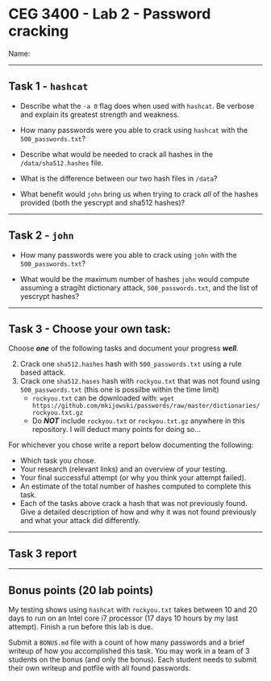 # CEG 3400 - Lab 2 - Password cracking

Name: 

---

## Task 1 - `hashcat`

* Describe what the `-a 0` flag does when used with `hashcat`.  Be verbose and explain its greatest strength and weakness.

* How many passwords were you able to crack using `hashcat` with the `500_passwords.txt`?

* Describe what would be needed to crack all hashes in the `/data/sha512.hashes` file.

* What is the difference between our two hash files in `/data`?

* What benefit would `john` bring us when trying to crack *all* of the hashes provided (both the yescrypt and sha512 hashes)?

---

## Task 2 - `john`

* How many passwords were you able to crack using `john` with the `500_passwords.txt`?

* What would be the maximum number of hashes `john` would compute assuming a 
  stragiht dictionary attack, `500_passwords.txt`, and the list of yescrypt hashes?

---

## Task 3 - Choose your own task:

Choose ***one*** of the following tasks and document your progress ***well***.

2. Crack one `sha512.hashes` hash with `500_passwords.txt` using a rule based attack.
3. Crack one `sha512.hases` hash with `rockyou.txt` that was not found using `500_passwords.txt` (this one is possilbe within the time limit)
   * `rockyou.txt` can be downloaded with: `wget https://github.com/mkijowski/passwords/raw/master/dictionaries/rockyou.txt.gz`
   * Do ***NOT*** include `rockyou.txt` or `rockyou.txt.gz` anywhere in this repository.  I will deduct many points for doing so...

For whichever you chose write a report below documenting the following:

* Which task you chose.
* Your research (relevant links) and an overview of your testing.
* Your final successful attempt (or why you think your attempt failed).
* An estimate of the total number of hashes computed to complete this task.
* Each of the tasks above crack a hash that was not previously found.  Give a detailed description of how and why it was not found 
  previously and what your attack did differently. 

---

## Task 3 report

---

## Bonus points (20 lab points)

My testing shows using `hashcat` with `rockyou.txt` takes between 10 and 20 days to run on an Intel core i7 
processor (17 days 10 hours by my last attempt).  Finish a run before this lab is due. 

Submit a `BONUS.md` file with a count of how many passwords and a brief writeup of how you accomplished this task.
You may work in a team of 3 students on the bonus (and only the bonus).  Each student needs to submit their own 
writeup and potfile with all found passwords. 


